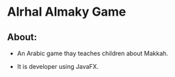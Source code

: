 # Alrhal Almaky Game

## About:
- An Arabic game thay teaches children about Makkah.

- It is developer using JavaFX.
